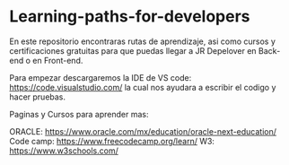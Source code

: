 # Learning-paths-for-developers
En este repositorio encontraras rutas de aprendizaje, asi como cursos y certificaciones gratuitas para que puedas llegar a JR Depelover en Back-end o en Front-end.

Para empezar descargaremos la IDE de VS code: https://code.visualstudio.com/ la cual nos ayudara a escribir el codigo y hacer pruebas.

Paginas y Cursos para aprender mas:

ORACLE: https://www.oracle.com/mx/education/oracle-next-education/
Code camp: https://www.freecodecamp.org/learn/
W3: https://www.w3schools.com/
